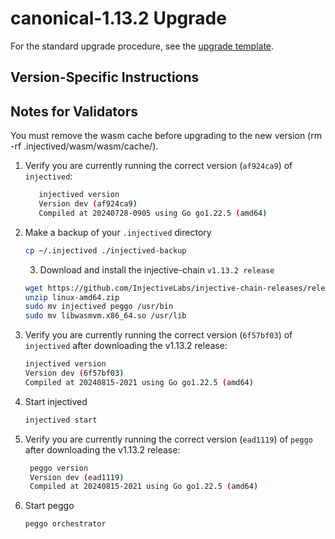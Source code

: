 # canonical-1.13.2 Upgrade

For the standard upgrade procedure, see the [upgrade template](./UPGRADE_TEMPLATE.md).

## Version-Specific Instructions

## Notes for Validators

You must remove the wasm cache before upgrading to the new version (rm -rf .injectived/wasm/wasm/cache/).

1.  Verify you are currently running the correct version (`af924ca9`) of `injectived`:

    ```bash
       injectived version
       Version dev (af924ca9)
       Compiled at 20240728-0905 using Go go1.22.5 (amd64)
    ```
2.  Make a backup of your `.injectived` directory

    ```bash
    cp ~/.injectived ./injectived-backup
    ```

    3. Download and install the injective-chain `v1.13.2 release`

    ```bash
    wget https://github.com/InjectiveLabs/injective-chain-releases/releases/download/v1.13.2-1723753267/linux-amd64.zip
    unzip linux-amd64.zip
    sudo mv injectived peggo /usr/bin
    sudo mv libwasmvm.x86_64.so /usr/lib
    ```
3.  Verify you are currently running the correct version (`6f57bf03`) of `injectived` after downloading the v1.13.2 release:

    ```bash
    injectived version
    Version dev (6f57bf03)
    Compiled at 20240815-2021 using Go go1.22.5 (amd64)
    ```
4.  Start injectived

    ```bash
    injectived start
    ```
5.  Verify you are currently running the correct version (`ead1119`) of `peggo` after downloading the v1.13.2 release:

    ```bash
     peggo version
     Version dev (ead1119)
     Compiled at 20240815-2021 using Go go1.22.5 (amd64)
    ```
6.  Start peggo

    ```bash
    peggo orchestrator
    ```
